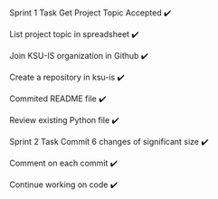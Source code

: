 Sprint 1 Task
Get Project Topic Accepted ✔️

List project topic in spreadsheet ✔️

Join KSU-IS organization in Github ✔️

Create a repository in ksu-is ✔️

Commited README file ✔️

Review existing Python file ✔️

Sprint 2 Task 
Commit 6 changes of significant size ✔️

Comment on each commit ✔️

Continue working on code ✔️

